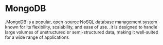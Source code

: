 # MongoDB
.MongoDB is a popular, open-source NoSQL database management system known for its flexibility, scalability, and ease of use.
.It is designed to handle large volumes of unstructured or semi-structured data, making it well-suited for a wide range of applications
